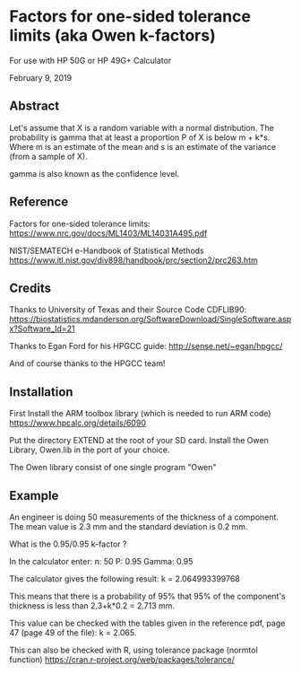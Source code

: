 # Factors for one-sided tolerance limits (aka Owen k-factors)

For use with HP 50G or HP 49G+ Calculator

February 9, 2019

## Abstract
Let's assume that X is a random variable with a normal distribution.
The probability is gamma that at least a proportion P of X is below m + k*s.
Where m is an estimate of the mean and s is an estimate of the variance (from
a sample of X).

gamma is also known as the confidence level.

## Reference
Factors for one-sided tolerance limits:
https://www.nrc.gov/docs/ML1403/ML14031A495.pdf

NIST/SEMATECH e-Handbook of Statistical Methods
https://www.itl.nist.gov/div898/handbook/prc/section2/prc263.htm

## Credits
Thanks to University of Texas and their Source Code CDFLIB90:
https://biostatistics.mdanderson.org/SoftwareDownload/SingleSoftware.aspx?Software_Id=21

Thanks to Egan Ford for his HPGCC guide:
http://sense.net/~egan/hpgcc/

And of course thanks to the HPGCC team!

## Installation
First Install the ARM toolbox library (which is needed to run ARM code)
https://www.hpcalc.org/details/6090

Put the directory EXTEND at the root of your SD card.
Install the Owen Library, Owen.lib in the port of your choice.

The Owen library consist of one single program "Owen"

## Example
An engineer is doing 50 measurements of the thickness of a component. The mean value is 2.3 mm and the
standard deviation is 0.2 mm.

What is the 0.95/0.95 k-factor ?

In the calculator enter:
n: 50
P: 0.95
Gamma: 0.95

The calculator gives the following result:
k = 2.064993399768

This means that there is a probability of 95% that 95% of the component's
thickness is less than 2.3+k*0.2 = 2.713 mm.

This value can be checked with the tables given in the reference pdf, page 47
(page 49 of the file): k = 2.065.

This can also be checked with R, using tolerance package (normtol function)
https://cran.r-project.org/web/packages/tolerance/
